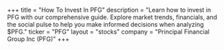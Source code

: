 +++
title = "How To Invest In PFG"
description = "Learn how to invest in PFG with our comprehensive guide. Explore market trends, financials, and the social pulse to help you make informed decisions when analyzing $PFG."
ticker = "PFG"
layout = "stocks"
company = "Principal Financial Group Inc (PFG)"
+++

